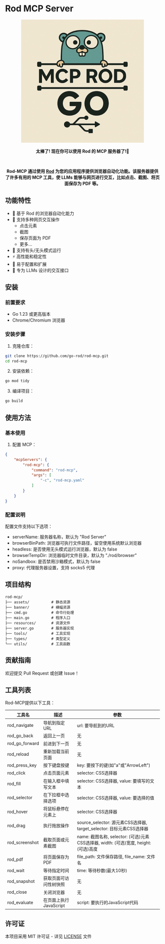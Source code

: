 # Rod MCP Server

<div align="center">

<img src="assets/logo2.png" alt="logo" width="400" height="400">


<strong>太棒了! 现在你可以使用 Rod 的 MCP 服务器了!🚀</strong>

<br>

<strong>Rod-MCP 通过使用 [Rod](https://github.com/go-rod/rod) 为您的应用程序提供浏览器自动化功能。该服务器提供了许多有用的 MCP 工具，使 LLMs 能够与网页进行交互，比如点击、截图、将页面保存为 PDF 等。</strong>

</div>

## 功能特性

- 🚀 基于 Rod 的浏览器自动化能力
- 🎯 支持多种网页交互操作
  - 点击元素
  - 截图
  - 保存页面为 PDF
  - 更多...
- 🎨 支持有头/无头模式运行
- ⚡ 高性能和稳定性
- 🔧 易于配置和扩展
- 🤖 专为 LLMs 设计的交互接口

## 安装

### 前置要求

- Go 1.23 或更高版本
- Chrome/Chromium 浏览器

### 安装步骤

1. 克隆仓库：
```bash
git clone https://github.com/go-rod/rod-mcp.git
cd rod-mcp
```

2. 安装依赖：
```bash
go mod tidy
```

3. 编译项目：
```bash
go build
```

## 使用方法

### 基本使用

1. 配置 MCP：
```json
{
    "mcpServers": {
        "rod-mcp": {
            "command": "rod-mcp",
            "args": [
                "-c", "rod-mcp.yaml"
            ]
        }
    }
}
```

### 配置说明

配置文件支持以下选项：
- serverName: 服务器名称，默认为 "Rod Server"
- browserBinPath: 浏览器可执行文件路径，留空使用系统默认浏览器
- headless: 是否使用无头模式运行浏览器，默认为 false
- browserTempDir: 浏览器临时文件目录，默认为 "./rod/browser"
- noSandbox: 是否禁用沙箱模式，默认为 false
- proxy: 代理服务器设置，支持 socks5 代理

## 项目结构

```
rod-mcp/
├── assets/          # 静态资源
├── banner/          # 横幅资源
├── cmd.go           # 命令行处理
├── main.go          # 程序入口
├── resources/       # 资源文件
├── server.go        # 服务器实现
├── tools/           # 工具实现
├── types/           # 类型定义
└── utils/           # 工具函数
```

## 贡献指南

欢迎提交 Pull Request 或创建 Issue！

## 工具列表

Rod-MCP提供以下工具：

| 工具名 | 描述 | 参数 |
|--------|------|------|
| rod_navigate | 导航到指定URL | url: 要导航到的URL |
| rod_go_back | 返回上一页 | 无 |
| rod_go_forward | 前进到下一页 | 无 |
| rod_reload | 重新加载当前页面 | 无 |
| rod_press_key | 按下键盘按键 | key: 要按下的键(如"a"或"ArrowLeft") |
| rod_click | 点击页面元素 | selector: CSS选择器 |
| rod_fill | 在输入框中填写文本 | selector: CSS选择器, value: 要填写的文本 |
| rod_selector | 在下拉框中选择选项 | selector: CSS选择器, value: 要选择的值 |
| rod_hover | 将鼠标悬停在元素上 | selector: CSS选择器 |
| rod_drag | 执行拖放操作 | source_selector: 源元素CSS选择器, target_selector: 目标元素CSS选择器 |
| rod_screenshot | 截取页面或元素截图 | name: 截图名称, selector: (可选)元素CSS选择器, width: (可选)宽度, height: (可选)高度 |
| rod_pdf | 将页面保存为PDF | file_path: 文件保存路径, file_name: 文件名 |
| rod_wait | 等待指定时间 | time: 等待秒数(最大10秒) |
| rod_snapshot | 获取页面可访问性树快照 | 无 |
| rod_close | 关闭浏览器 | 无 |
| rod_evaluate | 在页面上执行JavaScript | script: 要执行的JavaScript代码 |

## 许可证

本项目采用 MIT 许可证 - 详见 [LICENSE](LICENSE) 文件
